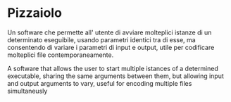 # Pizzaiolo
Un software che permette all' utente di avviare molteplici istanze di un determinato eseguibile, usando parametri identici tra di esse, ma consentendo di variare i parametri di input e output, utile per codificare molteplici file contemporaneamente.

A software that allows the user to start multiple istances of a determined executable, sharing the same arguments between them, but allowing input and output arguments to vary, useful for encoding multiple files simultaneusly

